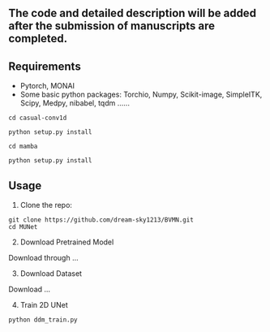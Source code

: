 ## The code and detailed description will be added after the submission of manuscripts are completed.


## Requirements
* Pytorch, MONAI 
* Some basic python packages: Torchio, Numpy, Scikit-image, SimpleITK, Scipy, Medpy, nibabel, tqdm ......

```
cd casual-conv1d

python setup.py install
```

```
cd mamba

python setup.py install
```


## Usage

1. Clone the repo:
```
git clone https://github.com/dream-sky1213/BVMN.git 
cd MUNet
```

2. Download Pretrained Model

Download through ...

3. Download Dataset

Download ...


4. Train 2D UNet
```
python ddm_train.py 
```

